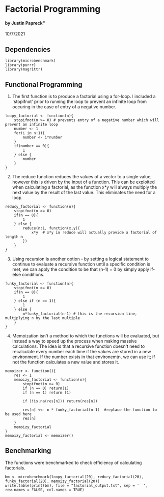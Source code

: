 # Factorial Programming
#### by Justin Papreck"
10/7/2021

## Dependencies
```{r setup, include=FALSE}
library(microbenchmark)
library(purrr)
library(magrittr)
```

## Functional Programming

1. The first function is to produce a factorial using a for-loop. I included a 'stopifnot' prior to running the loop to prevent an infinite loop from occuring in the case of entry of a negative number.  

```{r for_loop}
loopy_factorial <- function(n){
    stopifnot(n >= 0) # prevents entry of a negative number which will prevent an infinite loop
    number <- 1
    for(i in n:1){
        number <- i*number
    }
    if(number == 0){
        1
    } else {
        number
    }
}
```


2. The reduce function reduces the values of a vector to a single value, however this is driven by the input of a function. This can be exploited when calculating a factorial, as the function x*y will always multiply the next value by the result of the last value. This eliminates the need for a loop. 

```{r reduction}
reducy_factorial <- function(n){
    stopifnot(n >= 0)
    if(n == 0){
        1
    } else {
        reduce(n:1, function(x,y){
            x*y  # x*y in reduce will actually provide a factorial of length n
        })
    }
}

```


3. Using recursion is another option - by setting a logical statement to continue to evaluate a recursive function until a specific condition is met, we can apply the condition to be that (n-1) = 0 by simply apply if-else conditions. 

```{r recursion}
funky_factorial <- function(n){
    stopifnot(n >= 0)
    if(n == 0){
        1
    } else if (n == 1){
        1
    } else {
        n*funky_factorial(n-1) # this is the recursion line, multiplying n by the last multiple
    }
}
```

4. Memoization isn't a method to which the functions will be evaluated, but instead a way to speed up the process when making massive calculations. The idea is that a recursive function doesn't need to recalculate every number each time if the values are stored in a new environment. If the number exists in that environemtn, we can use it; if not the function calculates a new value and stores it. 

```{r memoization}
memoizer <- function(){    
    res <- 1
    memoizy_factorial <- function(n){
        stopifnot(n >= 0)
        if (n == 0) return(1)
        if (n == 1) return (1)
        
        if (!is.na(res[n])) return(res[n])
        
        res[n] <<- n * funky_factorial(n-1)  #replace the function to be used here
        res[n]
    }
    memoizy_factorial
} 
memoizy_factorial <- memoizer()
```


## Benchmarking
The functions were benchmarked to check efficiency of calculating factorials.
```{r benchmarks}
bm <- microbenchmark(loopy_factorial(20), reducy_factorial(20), funky_factorial(20), memoizy_factorial(20))
write.table(print(bm), file = "factorial_output.txt", sep = '  ', row.names = FALSE, col.names = TRUE)
```


